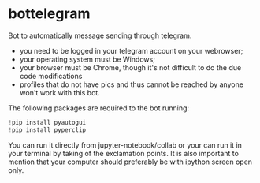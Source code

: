 # bottelegram
Bot to automatically message sending through telegram.
- you need to be logged in your telegram account on your webrowser;
- your operating system must be Windows;
- your browser must be Chrome, though it's not difficult to do the due code modifications
- profiles that do not have pics and thus cannot be reached by anyone won't work with this bot.

The following packages are required to the bot running:

```python
!pip install pyautogui
!pip install pyperclip
```
You can run it directly from jupyter-notebook/collab or your can run it in your terminal by taking of the exclamation points.
It is also important to mention that your computer should preferably be with ipython screen open only.
